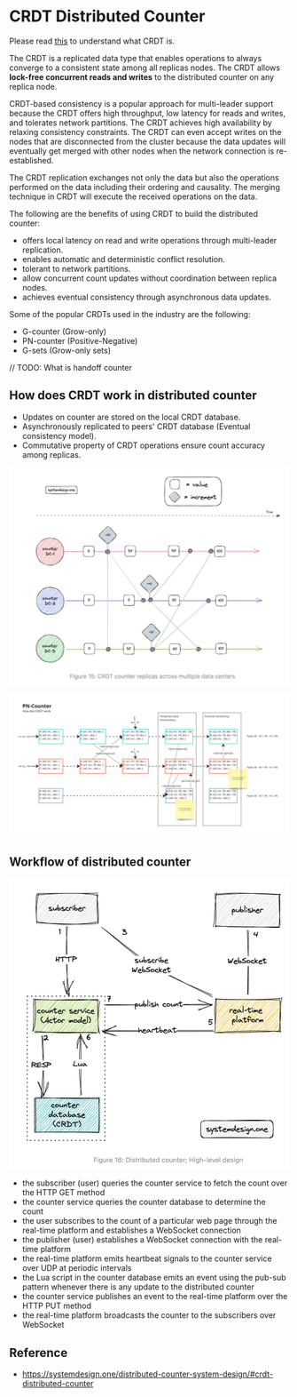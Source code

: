 # CRDT Distributed Counter

Please read [this](../../../general-knowledge-base/conflict-free-replicated-data-types/readme.md) to understand what
CRDT is.

The CRDT is a replicated data type that enables operations to always converge to a consistent state among all replicas
nodes. The CRDT allows **lock-free concurrent reads and writes** to the distributed counter on any replica node.

CRDT-based consistency is a popular approach for multi-leader support because the CRDT offers high throughput, low
latency for reads and writes, and tolerates network partitions. The CRDT achieves high availability by relaxing
consistency constraints. The CRDT can even accept writes on the nodes that are disconnected from the cluster because the
data updates will eventually get merged with other nodes when the network connection is re-established.

The CRDT replication exchanges not only the data but also the operations performed on the data including their ordering
and causality. The merging technique in CRDT will execute the received operations on the data.

The following are the benefits of using CRDT to build the distributed counter:

* offers local latency on read and write operations through multi-leader replication.
* enables automatic and deterministic conflict resolution.
* tolerant to network partitions.
* allow concurrent count updates without coordination between replica nodes.
* achieves eventual consistency through asynchronous data updates.

Some of the popular CRDTs used in the industry are the following:

* G-counter (Grow-only)
* PN-counter (Positive-Negative)
* G-sets (Grow-only sets)

// TODO: What is handoff counter

## How does CRDT work in distributed counter

* Updates on counter are stored on the local CRDT database.
* Asynchronously replicated to peers' CRDT database (Eventual consistency model).
* Commutative property of CRDT operations ensure count accuracy among replicas.

![](resources/how-does-crdt-work.png)

![](resources/how-does-crdt-works-2.png)

## Workflow of distributed counter

![](resources/crdt-distributed-counter-workflow.png)

* the subscriber (user) queries the counter service to fetch the count over the HTTP GET method
* the counter service queries the counter database to determine the count
* the user subscribes to the count of a particular web page through the real-time platform and establishes a WebSocket
  connection
* the publisher (user) establishes a WebSocket connection with the real-time platform
* the real-time platform emits heartbeat signals to the counter service over UDP at periodic intervals
* the Lua script in the counter database emits an event using the pub-sub pattern whenever there is any update to the
  distributed counter
* the counter service publishes an event to the real-time platform over the HTTP PUT method
* the real-time platform broadcasts the counter to the subscribers over WebSocket

## Reference

* <https://systemdesign.one/distributed-counter-system-design/#crdt-distributed-counter>